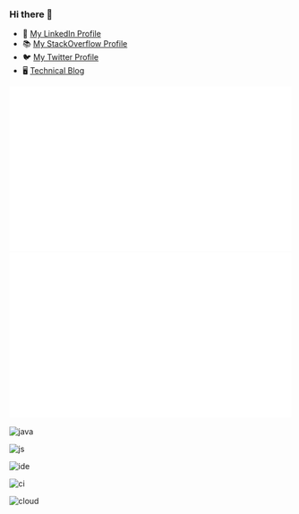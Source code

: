 ### Hi there 👋

- 💼 [My LinkedIn Profile](https://www.linkedin.com/in/dimitriosliapis/)
- 📚 [My StackOverflow Profile](https://stackoverflow.com/users/185723/dimitrisli)
- 🐦 [My Twitter Profile](https://twitter.com/DimiLiapis)
- 🖥 [Technical Blog](https://dimitrisli.wordpress.com/)

![The languages I use](https://raw.githubusercontent.com/dimitrisli/github-stats/master/generated/languages.svg)
![My contribution history](https://raw.githubusercontent.com/dimitrisli/github-stats/master/generated/overview.svg)

![java](https://skillicons.dev/icons?theme=light&i=java,spring,hibernate,maven,scala)

![js](https://skillicons.dev/icons?theme=light&i=html,css,js,ts,tailwind,react,nextjs)

![ide](https://skillicons.dev/icons?theme=light&i=idea,vim,neovim)

![ci](https://skillicons.dev/icons?theme=light&i=git,bash,github,gitlab)

![cloud](https://skillicons.dev/icons?theme=light&i=aws,azure)
